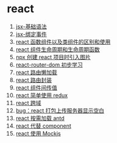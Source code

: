 <!--
 * @Descripttion: 
 * @Author: tom-z(spirit108@foxmail.com)
 * @Date: 2020-02-10 08:36:08
 * @LastEditors: tom-z(spirit108@foxmail.com)
 * @LastEditTime: 2020-06-02 15:28:11
--> 
# react
1. [jsx-基础语法](./1910/191001.md)
2. [jsx-绑定事件](./1910/191002.md)
3. [react 函数组件以及类组件的区别和使用](./1910/191003.md)
4. [react 组件生命周期和生命周期函数](./1910/191004.md)
5. [npx 创建 react 项目时引入图片](./1912/191201.md)
6. [react-router-dom 初步学习](./1912/191202.md)
7. [react 路由懒加载](./1912/191203.md)
8. [react 路由封装](./1912/191204.md)
9. [react 组件间传值](./1912/191205.md)
10. [react 简单使用 redux](./1912/191206.md)
11. [react 跨域](./1912/191207.md)
12. [bug：react 打包上传服务器显示空白](./2001/200101.md)
13. [react 按需加载 antd](./2005/200501.md)
14. [react 代替 component](./2006/200601.md)
15. [react 使用 Mockjs](./2006/200602.md)